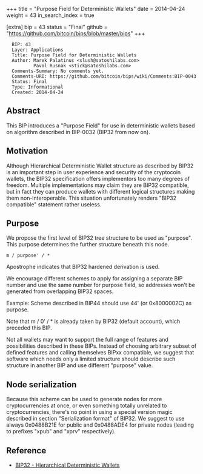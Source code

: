 +++
title = "Purpose Field for Deterministic Wallets"
date = 2014-04-24
weight = 43
in_search_index = true

[extra]
bip = 43
status = "Final"
github = "https://github.com/bitcoin/bips/blob/master/bips"
+++

      BIP: 43
      Layer: Applications
      Title: Purpose Field for Deterministic Wallets
      Author: Marek Palatinus <slush@satoshilabs.com>
              Pavol Rusnak <stick@satoshilabs.com>
      Comments-Summary: No comments yet.
      Comments-URI: https://github.com/bitcoin/bips/wiki/Comments:BIP-0043
      Status: Final
      Type: Informational
      Created: 2014-04-24

## Abstract

This BIP introduces a "Purpose Field" for use in deterministic wallets
based on algorithm described in BIP-0032 (BIP32 from now on).

## Motivation

Although Hierarchical Deterministic Wallet structure as described by
BIP32 is an important step in user experience and security of the
cryptocoin wallets, the BIP32 specification offers implementors too many
degrees of freedom. Multiple implementations may claim they are BIP32
compatible, but in fact they can produce wallets with different logical
structures making them non-interoperable. This situation unfortunately
renders "BIP32 compatible" statement rather useless.

## Purpose

We propose the first level of BIP32 tree structure to be used as
"purpose". This purpose determines the further structure beneath this
node.

    m / purpose' / *

Apostrophe indicates that BIP32 hardened derivation is used.

We encourage different schemes to apply for assigning a separate BIP
number and use the same number for purpose field, so addresses won't be
generated from overlapping BIP32 spaces.

Example: Scheme described in BIP44 should use 44' (or 0x8000002C) as
purpose.

Note that m / 0' / \* is already taken by BIP32 (default account), which
preceded this BIP.

Not all wallets may want to support the full range of features and
possibilities described in these BIPs. Instead of choosing arbitrary
subset of defined features and calling themselves BIPxx compatible, we
suggest that software which needs only a limited structure should
describe such structure in another BIP and use different "purpose"
value.

## Node serialization

Because this scheme can be used to generate nodes for more
cryptocurrencies at once, or even something totally unrelated to
cryptocurrencies, there's no point in using a special version magic
described in section "Serialization format" of BIP32. We suggest to use
always 0x0488B21E for public and 0x0488ADE4 for private nodes (leading
to prefixes "xpub" and "xprv" respectively).

## Reference

-   [BIP32 - Hierarchical Deterministic
    Wallets](bip-0032.mediawiki "wikilink")
